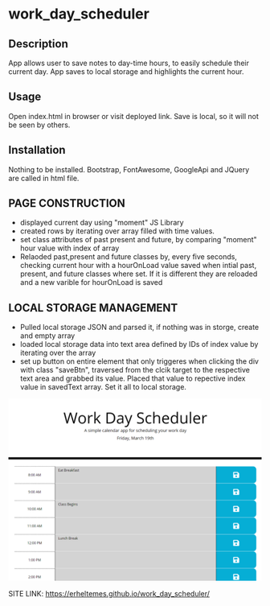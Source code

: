 # work_day_scheduler

## Description
App allows user to save notes to day-time hours, to easily schedule their current day. App saves to local storage and highlights the current hour.

## Usage
Open index.html in browser or visit deployed link. Save is local, so it will not be seen by others.

## Installation
Nothing to be installed. Bootstrap, FontAwesome, GoogleApi and JQuery are called in html file.

## PAGE CONSTRUCTION
* displayed current day using "moment" JS Library
* created rows by iterating over array filled with time values.
* set class attributes of past present and future, by comparing "moment" hour value with index of array
* Relaoded past,present and future classes by, every five seconds, checking current hour with a hourOnLoad value saved when intial past, present, and future classes where set. If it is different they are reloaded and a new varible for hourOnLoad is saved

## LOCAL STORAGE MANAGEMENT
* Pulled local storage JSON and parsed it, if nothing was in storge, create and empty array
* loaded local storage data into text area defined by IDs of index value by iterating over the array
* set up button on entire element that only triggeres when clicking the div with class "saveBtn", traversed from the clcik target to the respective text area and grabbed its value. Placed that value to repective index value in savedText array. Set it all to local storage.

![Alt text](./assets/imgs/scheduler_1.PNG?raw=true "Preview image of Scheduler")

SITE LINK: https://erheltemes.github.io/work_day_scheduler/

 
